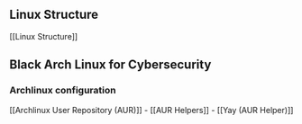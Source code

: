 ## Linux Structure
[[Linux Structure]]
## Black Arch Linux for Cybersecurity
### Archlinux configuration
[[Archlinux User Repository (AUR)]]
	- [[AUR Helpers]]
	- [[Yay (AUR Helper)]]
